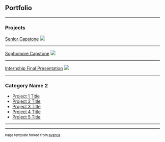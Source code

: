 ## Portfolio

---

### Projects

[Senior Capstone](/sample_page)
<img src="images/dummy_thumbnail.jpg?raw=true"/>

---
[Sophomore Capstone](/pdf/sample_presentation.pdf)
<img src="images/dummy_thumbnail.jpg?raw=true"/>

---
[Internship Final Presentation](http://example.com/)
<img src="images/dummy_thumbnail.jpg?raw=true"/>

---

### Category Name 2

- [Project 1 Title](http://example.com/)
- [Project 2 Title](http://example.com/)
- [Project 3 Title](http://example.com/)
- [Project 4 Title](http://example.com/)
- [Project 5 Title](http://example.com/)

---




---
<p style="font-size:11px">Page template forked from <a href="https://github.com/evanca/quick-portfolio">evanca</a></p>
<!-- Remove above link if you don't want to attibute -->
